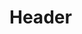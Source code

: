<!-- TITLE: WAPT5.3 - Local/Remote File Inclusion (LFI/RFI) -->
<!-- SUBTITLE: A quick summary of WAPT5.3 - Local/Remote File Inclusion (LFI/RFI) -->

# Header